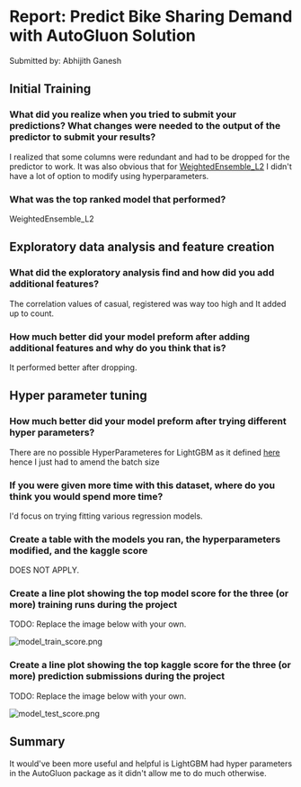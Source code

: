 # Report: Predict Bike Sharing Demand with AutoGluon Solution

Submitted by: Abhijith Ganesh

## Initial Training

### What did you realize when you tried to submit your predictions? What changes were needed to the output of the predictor to submit your results?

I realized that some columns were redundant and had to be dropped for the predictor to work. It was also obvious that for [WeightedEnsemble_L2](https://www.annualreviews.org/doi/10.1146/annurev-biophys-070816-033834) I didn't have a lot of option to modify using hyperparameters.

### What was the top ranked model that performed?

WeightedEnsemble_L2

## Exploratory data analysis and feature creation

### What did the exploratory analysis find and how did you add additional features?

The correlation values of casual, registered was way too high and It added up to count.

### How much better did your model preform after adding additional features and why do you think that is?

It performed better after dropping.

## Hyper parameter tuning

### How much better did your model preform after trying different hyper parameters?

There are no possible HyperParameteres for LightGBM as it defined [here](https://github.com/autogluon/autogluon/blob/master/tabular/src/autogluon/tabular/configs/hyperparameter_configs.py) hence I just had to amend the batch size

### If you were given more time with this dataset, where do you think you would spend more time?

I'd focus on trying fitting various regression models.

### Create a table with the models you ran, the hyperparameters modified, and the kaggle score

DOES NOT APPLY.

### Create a line plot showing the top model score for the three (or more) training runs during the project

TODO: Replace the image below with your own.

![model_train_score.png](img/model_train_score.png)

### Create a line plot showing the top kaggle score for the three (or more) prediction submissions during the project

TODO: Replace the image below with your own.

![model_test_score.png](img/model_test_score.png)

## Summary

It would've been more useful and helpful is LightGBM had hyper parameters in the AutoGluon package as it didn't allow me to do much otherwise.
